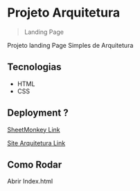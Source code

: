 
# Projeto Arquitetura
> Landing Page

Projeto landing Page Simples de Arquitetura

## Tecnologias
- HTML
- CSS

## Deployment ?
<a href="https://docs.google.com/spreadsheets/d/1LjprER4y4jXl1cEjt9XuiNFZeUxUUitk8B_2dzNwCIc/edit?usp=sharing" target="_blank">SheetMonkey Link</a>

<a href="https://arquiteturaedecore.netlify.app/" target="_blank">Site Arquitetura Link</a>

## Como Rodar

Abrir Index.html
